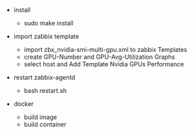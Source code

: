 * install
  - sudo make install 

* import zabbix template 
  - import zbx_nvidia-smi-multi-gpu.xml to zabbix Templates
  - create GPU-Number and GPU-Avg-Utilization Graphs
  - select host and Add Template Nvidia GPUs Performance

* restart zabbix-agentd
  - bash restart.sh

* docker
  - build image
  - build container
